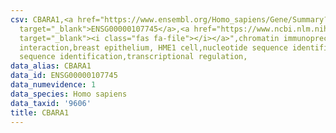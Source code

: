 ```yaml
---
csv: CBARA1,<a href="https://www.ensembl.org/Homo_sapiens/Gene/Summary?db=core;g=ENSG00000107745"
  target="_blank">ENSG00000107745</a>,<a href="https://www.ncbi.nlm.nih.gov/pubmed/22863008"
  target="_blank"><i class="fas fa-file"></i></a>",chromatin immunoprecipitation assay,direct
  interaction,breast epithelium, HME1 cell,nucleotide sequence identification,nucleotide
  sequence identification,transcriptional regulation,
data_alias: CBARA1
data_id: ENSG00000107745
data_numevidence: 1
data_species: Homo sapiens
data_taxid: '9606'
title: CBARA1
---
```

